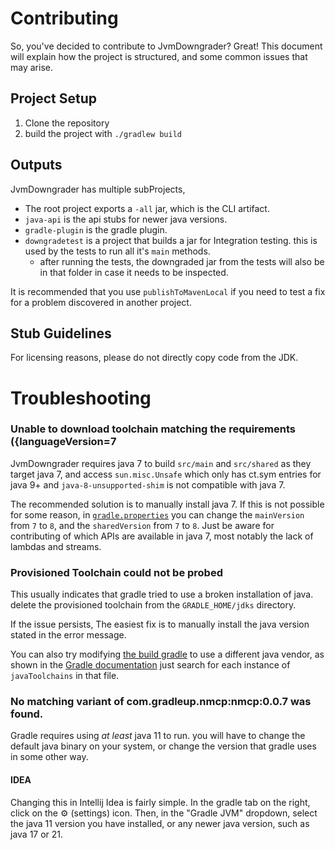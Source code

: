 # Contributing

So, you've decided to contribute to JvmDowngrader? Great! 
This document will explain how the project is structured, and some common issues that may arise.

## Project Setup

1. Clone the repository
2. build the project with `./gradlew build`

## Outputs

JvmDowngrader has multiple subProjects,
- The root project exports a `-all` jar, which is the CLI artifact.
- `java-api` is the api stubs for newer java versions.
- `gradle-plugin` is the gradle plugin.
- `downgradetest` is a project that builds a jar for Integration testing. this is used by the tests to run all it's `main` methods.
    - after running the tests, the downgraded jar from the tests will also be in that folder in case it needs to be inspected.

It is recommended that you use `publishToMavenLocal` if you need to test a fix for a problem discovered in another project.

## Stub Guidelines

For licensing reasons, please do not directly copy code from the JDK.

# Troubleshooting

### Unable to download toolchain matching the requirements ({languageVersion=7

JvmDowngrader requires java 7 to build `src/main` and `src/shared` as they target java 7, and access `sun.misc.Unsafe` 
which only has ct.sym entries for java 9+ and `java-8-unsupported-shim` is not compatible with java 7.

The recommended solution is to manually install java 7. If this is not possible for some reason, in [`gradle.properties`](../gradle.properties)
you can change the `mainVersion` from `7` to `8`, and the `sharedVersion` from `7` to `8`. Just be aware for contributing of which
APIs are available in java 7, most notably the lack of lambdas and streams.

### Provisioned Toolchain could not be probed

This usually indicates that gradle tried to use a broken installation of java.
delete the provisioned toolchain from the `GRADLE_HOME/jdks` directory.

If the issue persists, The easiest fix is to manually install the java version stated in the error message.

You can also try modifying [the build gradle](../java-api/build.gradle.kts) to use a different java vendor, as shown in the
[Gradle documentation](https://docs.gradle.org/current/userguide/toolchains.html#sec:configuring_jvm_toolchain)
just search for each instance of `javaToolchains` in that file.

### No matching variant of com.gradleup.nmcp:nmcp:0.0.7 was found.

Gradle requires using *at least* java 11 to run. you will have to change the default java binary on your system, or 
change the version that gradle uses in some other way.

#### IDEA

Changing this in Intellij Idea is fairly simple. In the gradle tab on the right, click on the ⚙ (settings) icon.
Then, in the "Gradle JVM" dropdown, select the java 11 version you have installed, or any newer java version, such as java 17 or 21.
